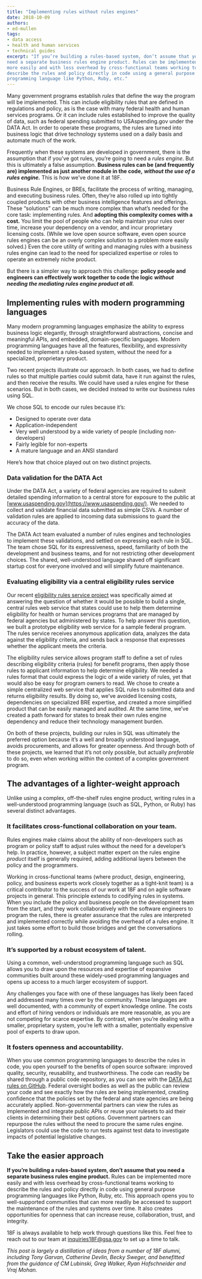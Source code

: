 ```yaml
---
title: "Implementing rules without rules engines"
date: 2018-10-09
authors:
- ed-mullen
tags:
- data access
- health and human services
- technical guides
excerpt: "If you’re building a rules-based system, don’t assume that you
need a separate business rules engine product. Rules can be implemented
more easily and with less overhead by cross-functional teams working to
describe the rules and policy directly in code using a general purpose
programming language like Python, Ruby, etc."
---
```


Many government programs establish *rules* that define the way the
program will be implemented. This can include eligibility rules that are defined in regulations and policy, as is the case with many federal health and human services programs. Or it can include rules established to improve the quality of data, such as federal spending submitted to USAspending.gov under the DATA Act. In order to operate these programs, the rules are turned into business logic that drive technology systems used on a daily basis and automate much of the work.

Frequently when these systems are developed in government, there is the assumption that if you’ve got rules, you’re going to need a *rules engine*. But this is ultimately a false assumption. **Business rules can be (and frequently are) implemented as just another module in the code,** ***without the use of a rules engine.*** This is how we’ve done it at 18F.

Business Rule Engines, or BREs, facilitate the process of writing,
managing, and executing business rules. Often, they’re also rolled up
into tightly coupled products with other business intelligence features and offerings. These “solutions” can be much more complex than what’s needed for the core task: implementing rules. And **adopting this complexity comes with a cost.** You limit the pool of people who can help maintain your rules over time, increase your dependency on a vendor, and incur proprietary licensing costs. (While we love open source software, even open source rules engines can be an overly complex solution to a problem more easily solved.) Even the core utility of writing and managing rules with a business rules engine can lead to the need for specialized expertise or roles to operate an extremely niche product.

But there is a simpler way to approach this challenge: **policy
people and engineers can effectively work together to code the logic** ***without needing the mediating rules engine product at all.***

## Implementing rules with modern programming languages

Many modern programming languages emphasize the ability to express
business logic elegantly, through straightforward abstractions, concise
and meaningful APIs, and embedded, domain-specific languages. Modern
programming languages have all the features, flexibility, and
expressivity needed to implement a rules-based system, without the need for a specialized, proprietary product.

Two recent projects illustrate our approach. In both cases, we had to
define rules so that multiple parties could submit data, have it run
against the rules, and then receive the results. We could have used a
rules engine for these scenarios. But in both cases, we decided instead to write our business rules using SQL.

We chose SQL to encode our rules because it’s:

-   Designed to operate over data
-   Application-independent
-   Very well understood by a wide variety of people (including
    non-developers)
-   Fairly legible for non-experts
-   A mature language and an ANSI standard

Here’s how that choice played out on two distinct projects.

### Data validation for the DATA Act

Under the DATA Act, a variety of federal agencies are required to submit
detailed spending information to a central store for exposure to the
public at [www.usaspending.gov](https://www.usaspending.gov/). We
needed to collect and validate financial data submitted as simple CSVs. A number of validation rules are applied to incoming data submissions to guard the accuracy of the data.

The DATA Act team evaluated a number of rules engines and technologies to implement these validations, and settled on expressing each rule in SQL. The team chose SQL for its expressiveness, speed, familiarity of both the development and business teams, and for not restricting other development choices. The shared, well-understood language shaved off significant startup cost for everyone involved and will simplify future maintenance.

### Evaluating eligibility via a central eligibility rules service

Our recent [eligibility rules service
project](https://github.com/18F/eligibility-rules-service) was specifically aimed at answering the question of whether it would be
possible to build a single, central rules web service that states could use to help them determine eligibility for health or human services programs that are managed by federal agencies but administered by states. To help answer this question, we built a prototype eligibility web service for a sample federal program. The rules service receives anonymous application data, analyzes the data against the eligibility criteria, and sends back a response that expresses whether the applicant meets the criteria.

The eligibility rules service allows program staff to define a set of
rules describing eligibility criteria (rules) for benefit programs, then apply those rules to applicant information to help determine
eligibility. We needed a rules format that could express the logic of a wide variety of rules, yet that would also be easy for program owners to read. We chose to create a simple centralized web service that applies SQL rules to submitted data and returns eligibility results. By doing so, we’ve avoided licensing costs, dependencies on specialized BRE expertise, and created a more simplified product that can be easily managed and audited. At the same time, we’ve created a path forward for states to break their own rules engine dependency and reduce their technology management burden.

On both of these projects, building our rules in SQL was ultimately the preferred option because it’s a well and broadly understood language, avoids procurements, and allows for greater openness. And through both of these projects, we learned that it’s not only possible, but actually *preferable* to do so, even when working within the context of a complex government program.

## The advantages of a lighter-weight approach

Unlike using a complex, off-the-shelf rules engine product, writing
rules in a well-understood programming language (such as SQL, Python, or Ruby) has several distinct advantages.

### It facilitates cross-functional collaboration on your team.

Rules engines make claims about the ability of non-developers such as
program or policy staff to adjust rules without the need for a
developer’s help. In practice, however, a subject matter expert on the rules engine *product* itself is generally required, adding additional layers between the policy and the programmers.

Working in cross-functional teams (where product, design, engineering, policy, and business experts work closely together as a tight-knit team) is a critical contributor to the success of our work at 18F and on agile software projects in general. This principle extends to codifying rules in systems. When you include the policy and business people on the development team from the start, and they work collaboratively with the
software engineers to program the rules, there is greater assurance that the rules are interpreted and implemented correctly while avoiding the overhead of a rules engine. It just takes some effort to build those bridges and get the conversations rolling.

### It’s supported by a robust ecosystem of talent.

Using a common, well-understood programming language such as SQL allows you to draw upon the resources and expertise of expansive communities built around these widely-used programming languages and opens up access to a much larger ecosystem of support.

Any challenges you face with one of these languages has likely been
faced and addressed many times over by the community. These languages
are well documented, with a community of expert knowledge online. The
costs and effort of hiring vendors or individuals are more reasonable, as you are not competing for scarce expertise. By contrast, when you’re dealing with a smaller, proprietary system, you’re left with a smaller, potentially expensive pool of experts to draw upon.

### It fosters openness and accountability.

When you use common programming languages to describe the rules in code, you open yourself to the benefits of open source software: improved quality, security, reusability, and trustworthiness. The code can readily be shared through a public code repository, as you can see with the [DATA Act rules on GitHub](https://github.com/fedspendingtransparency/data-act-broker-backend/tree/48e3323/dataactvalidator/config/sqlrules).
Federal oversight bodies as well as the public can review your code and see exactly how the rules are being implemented, creating confidence that the policies set by the federal and state agencies are being accurately applied. Non-governmental partners can view the rules as implemented and integrate public APIs or reuse your rulesets to aid their clients in determining their best options. Government partners can repurpose the rules without the need to procure the same rules engine. Legislators could use the code to run tests against test data to investigate impacts of potential legislative changes.  

## Take the easier approach

**If you’re building a rules-based system, don’t assume that you need a separate business rules engine product.** Rules can be implemented more easily and with less overhead by cross-functional teams working to describe the rules and policy directly in code using general purpose programming languages like Python, Ruby, etc. This approach opens you to well-supported communities that can more readily be accessed to support the maintenance of the rules and systems over time. It also creates opportunities for openness that can increase reuse, collaboration, trust, and integrity.

18F is always available to help work through questions like this. Feel free to reach out to our team at [inquiries18F@gsa.gov](mailto:inquiries18F@gsa.gov?subject=Inquiry%20related%20to%20the%20Implementing%20Rules%20Without%20Rules%20Engines%20blog%20post&cc=eligibility.rules.service@gsa.gov) to set up a time
to talk.

*This post is largely a distillation of ideas from a number of 18F alumni, including Tony Garvan, Catherine Devlin, Becky Sweger, and benefitted from the guidance of CM Lubinski, Greg Walker, Ryan Hofschneider and Vraj Mohan.*
